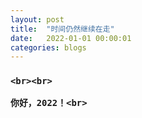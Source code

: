 ```yaml
---
layout: post
title:  "时间仍然继续在走"
date:   2022-01-01 00:00:01
categories: blogs
---
```


<h3>

    <br><br>

    你好，2022！<br>

</h3>

<!--more-->

